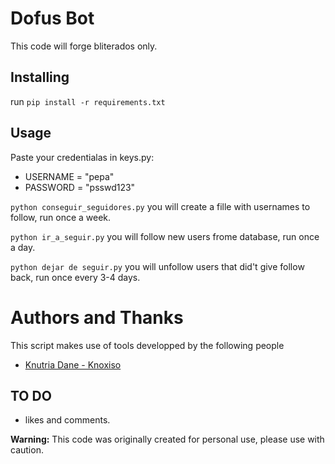 # Dofus Bot

This code will forge bliterados only.

## Installing

run `pip install -r requirements.txt`

## Usage

Paste your credentialas in keys.py:
- USERNAME = "pepa"
- PASSWORD = "psswd123"

`python conseguir_seguidores.py` you will create a fille with usernames to follow, run once a week.

`python ir_a_seguir.py` you will follow new users frome database, run once a day.

`python dejar de seguir.py` you will unfollow users that did't give follow back, run once every 3-4 days.

# Authors and Thanks
This script makes use of tools developped by the following people
- [Knutria Dane - Knoxiso](https://github.com/knoxisus)

## TO DO
- likes and comments.

**Warning:** This code was originally created for personal use, please use with caution.